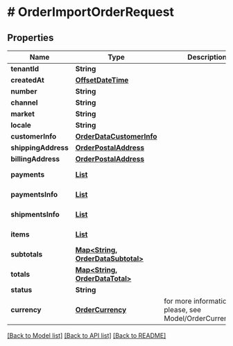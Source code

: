# # OrderImportOrderRequest


## Properties 


Name | Type | Description | Notes
------------ | ------------- | ------------- | -------------
**tenantId**| **String** |   |
**createdAt**| [**OffsetDateTime**](OffsetDateTime.md) |   | [optional]
**number**| **String** |   |
**channel**| **String** |   | [optional]
**market**| **String** |   |
**locale**| **String** |   |
**customerInfo**| [**OrderDataCustomerInfo**](OrderDataCustomerInfo.md) |   |
**shippingAddress**| [**OrderPostalAddress**](OrderPostalAddress.md) |   |
**billingAddress**| [**OrderPostalAddress**](OrderPostalAddress.md) |   |
**payments**| [**List<ImportOrderRequestImportedPayment>**](ImportOrderRequestImportedPayment.md) |   | [default to new ArrayList<>()]
**paymentsInfo**| [**List<OrderDataPaymentInfo>**](OrderDataPaymentInfo.md) |   | [default to new ArrayList<>()]
**shipmentsInfo**| [**List<OrderDataShipmentInfo>**](OrderDataShipmentInfo.md) |   | [default to new ArrayList<>()]
**items**| [**List<OrderOrderDataItem>**](OrderOrderDataItem.md) |   | [default to new ArrayList<>()]
**subtotals**| [**Map<String, OrderDataSubtotal>**](OrderDataSubtotal.md) |   | [default to new HashMap<>()]
**totals**| [**Map<String, OrderDataTotal>**](OrderDataTotal.md) |   | [default to new HashMap<>()]
**status**| **String** |   |
**currency**| [**OrderCurrency**](OrderCurrency.md) |  for more information please, see Model/OrderCurrency.php  | [default to OrderCurrency.XXX]


[[Back to Model list]](../../README.md#models) [[Back to API list]](../../README.md#endpoints) [[Back to README]](../../README.md)

